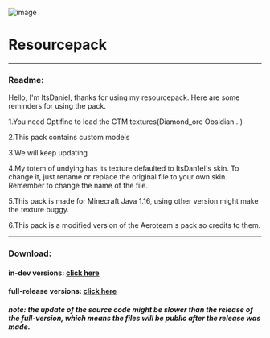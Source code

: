 ![image](https://user-images.githubusercontent.com/111002559/211199415-9f257169-d481-4540-8639-52e81c877fa8.png)
# Resourcepack
---------------------------------------------------------------------------------------
### Readme:

Hello, I'm ItsDaniel, thanks for using my resourcepack. Here are some reminders for using the pack.

1.You need Optifine to load the CTM textures(Diamond_ore Obsidian...)

2.This pack contains custom models

3.We will keep updating

4.My totem of undying has its texture defaulted to ItsDan1el's skin. To change it, just rename or replace the original file to your own skin. Remember to change the name of 
the file.

5.This pack is made for Minecraft Java 1.16, using other version might make the texture buggy.

6.This pack is a modified version of the Aeroteam's pack so credits to them.

--------------------------------------------------------------------------------------  
### Download:

#### in-dev versions: [click here](https://github.com/ItsDan1el/ItsDan1el_Pack/archive/refs/heads/main.zip)
#### full-release versions: [click here](https://github.com/ItsDan1el/ItsDan1el_Pack/releases)

##### note: the update of the source code might be slower than the release of the full-version, which means the files will be public after the release was made.
